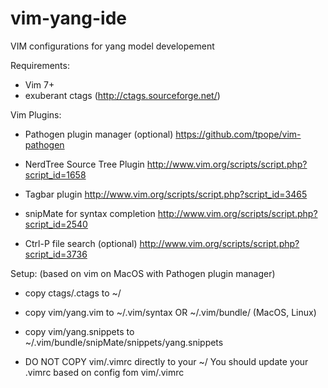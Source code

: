vim-yang-ide
============

VIM configurations for yang model developement

Requirements:
  - Vim 7+
  - exuberant ctags (http://ctags.sourceforge.net/)

Vim Plugins:
  - Pathogen plugin manager (optional)
    https://github.com/tpope/vim-pathogen

  - NerdTree Source Tree Plugin
    http://www.vim.org/scripts/script.php?script_id=1658

  - Tagbar plugin
    http://www.vim.org/scripts/script.php?script_id=3465

  - snipMate for syntax completion
    http://www.vim.org/scripts/script.php?script_id=2540

  - Ctrl-P file search (optional)
    http://www.vim.org/scripts/script.php?script_id=3736

Setup: (based on vim on MacOS with Pathogen plugin manager)
  - copy ctags/.ctags to ~/
  - copy vim/yang.vim to ~/.vim/syntax OR ~/.vim/bundle/ (MacOS, Linux)
  - copy vim/yang.snippets to ~/.vim/bundle/snipMate/snippets/yang.snippets

  - DO NOT COPY vim/.vimrc directly to your ~/
    You should update your .vimrc based on config fom vim/.vimrc
